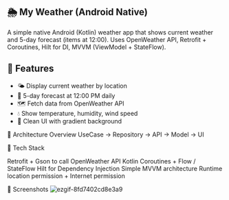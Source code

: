## 🌦️ My Weather (Android Native)

A simple native Android (Kotlin) weather app that shows current weather and 5-day forecast (items at 12:00).
Uses OpenWeather API, Retrofit + Coroutines, Hilt for DI, MVVM (ViewModel + StateFlow).

## 🚀 Features

- 🌤️ Display current weather by location  
- 📅 5-day forecast at 12:00 PM daily  
- 🗺️ Fetch data from OpenWeather API  
- 💧 Show temperature, humidity, wind speed  
- 🎨 Clean UI with gradient background


🧠 Architecture Overview
UseCase → Repository → API → Model → UI

🧩 Tech Stack

Retrofit + Gson to call OpenWeather API
Kotlin Coroutines + Flow / StateFlow
Hilt for Dependency Injection
Simple MVVM architecture
Runtime location permission + Internet permission

📸 Screenshots
![ezgif-8fd7402cd8e3a9](https://github.com/user-attachments/assets/688de3ab-6896-4a37-bb52-8ef7a7c6344c)

